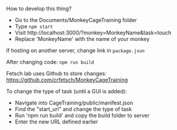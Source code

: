 How to develop this thing?
  - Go to the Documents/MonkeyCageTraining folder
  - Type `npm start`
  - Visit http://localhost:3000/?monkey=MonkeyName&task=touch
  - Replace 'MonkeyName' with the name of your monkey

If hosting on another server, change link in `package.json`

After changing code: `npm run build`

Fetsch lab uses Github to store changes:
https://github.com/crfetsch/MonkeyCageTraining

To change the type of task (until a GUI is added):
  - Navigate into CageTraining/public/manifest.json
  - Find the "start_url" and change the type of task
  - Run 'npm run build' and copy the build folder to server
  - Enter the new URL defined earlier
